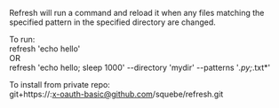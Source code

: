 Refresh will run a command and reload it when any files matching the specified pattern in the specified directory are changed.  

To run:  
refresh 'echo hello'  
OR  
refresh 'echo hello; sleep 1000' --directory 'mydir' --patterns '*.py;*.txt*'  

To install from private repo:  
git+https://<github-personal-access-token>:x-oauth-basic@github.com/squebe/refresh.git
